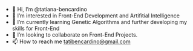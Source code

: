 - 👋 Hi, I’m @tatiana-bencardino
- 👀 I’m interested in Front-End Development and Artifitial Intelligence
- 🌱 I’m currently learning Genetic Algorithms and further developing my skills for Front-End
- 💞️ I’m looking to collaborate on Front-End Projects.
- 📫 How to reach me tatibencardino@gmail.com

<!---
tatiana-bencardino/tatiana-bencardino is a ✨ special ✨ repository because its `README.md` (this file) appears on your GitHub profile.
You can click the Preview link to take a look at your changes.
--->
